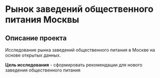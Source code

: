 # Рынок заведений общественного питания Москвы
## Описание проекта
Исследование рынка заведений общественного питания в Москве на основе открытых данных.

**Цель исследования** - сформировать рекомендации для нового заведения общественного питания  